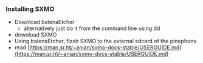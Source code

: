 ### Installing SXMO

- Download balenaEtcher
  - alternatively just do it from the command line using dd
- download SXMO
- Using balenaEtcher, flash SXMO to the external sdcard of the pinephone
- read [https://man.sr.ht/~anjan/sxmo-docs-stable/USERGUIDE.md](https://man.sr.ht/~anjan/sxmo-docs-stable/USERGUIDE.md)
